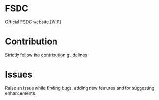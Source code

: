 # FSDC
Official FSDC website.[WIP]

# Contribution
Strictly follow the [contribution guidelines](https://github.com/fisatsdc/fsdc/blob/master/CONTRIBUTING.md).

# Issues
Raise an issue while finding bugs, adding new features and for suggesting enhancements.
